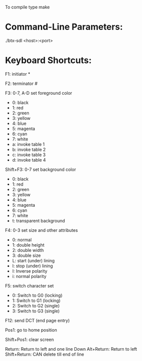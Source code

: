 To compile type
make

Command-Line Parameters:
========================

./btx-sdl \<host\>:\<port\>

Keyboard Shortcuts:
===================

F1: initiator *

F2: terminator #

F3: 0-7, A-D set foreground color
* 0: black
* 1: red
* 2: green
* 3: yellow
* 4: blue
* 5: magenta
* 6: cyan
* 7: white
* a: invoke table 1
* b: invoke table 2
* c: invoke table 3
* d: invoke table 4

Shift+F3: 0-7 set background color
* 0: black
* 1: red
* 2: green
* 3: yellow
* 4: blue
* 5: magenta
* 6: cyan
* 7: white
* t: transparent background

F4: 0-3 set size and other attributes
* 0: normal
* 1: double height
* 2: double width
* 3: double size
* L: start (under) lining
* l: stop (under) lining
* I: Inverse polarity
* i: normal polarity

F5: switch character set
* 0: Switch to G0 (locking)
* 1: Switch to G1 (locking)
* 2: Switch to G2 (single)
* 3: Switch to G3 (single)


F12: send DCT (end page entry)

Pos1: go to home position

Shift+Pos1: clear screen

Return: Return to left and one line Down
Alt+Return: Return to left
Shift+Return: CAN delete till end of line



